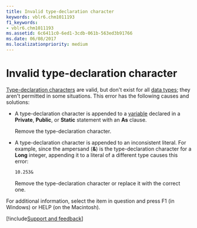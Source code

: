 ```yaml
---
title: Invalid type-declaration character
keywords: vblr6.chm1011193
f1_keywords:
- vblr6.chm1011193
ms.assetid: 6c6411c0-6ed1-3cdb-061b-563ed3b91766
ms.date: 06/08/2017
ms.localizationpriority: medium
---
```



# Invalid type-declaration character

[Type-declaration characters](../../Glossary/vbe-glossary.md#type-declaration-character) are valid, but don't exist for all [data types](../../Glossary/vbe-glossary.md#data-type); they aren't permitted in some situations. This error has the following causes and solutions:

- A type-declaration character is appended to a [variable](../../Glossary/vbe-glossary.md#variable) declared in a **Private**, **Public**, or **Static** statement with an **As** clause.

    Remove the type-declaration character.

- A type-declaration character is appended to an inconsistent literal. For example, since the ampersand (**&**) is the type-declaration character for a **Long** integer, appending it to a literal of a different type causes this error:

  ```vb
  10.253& 

  ```

     Remove the type-declaration character or replace it with the correct one.

For additional information, select the item in question and press F1 (in Windows) or HELP (on the Macintosh).

[!include[Support and feedback](~/includes/feedback-boilerplate.md)]

